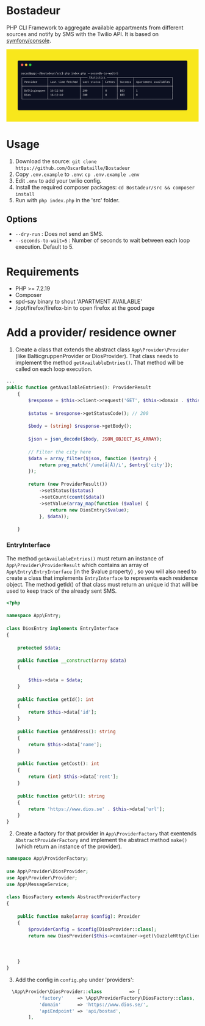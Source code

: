 # Bostadeur
PHP CLI Framework to aggregate available appartments from different sources and notify by SMS with the Twilio API.
It is based on [symfony/console](https://github.com/symfony/console).

![Image](/static/carbon.png)

# Usage
1. Download the source: ```git clone https://github.com/OscarBataille/Bostadeur```
2. Copy ```.env.example``` to ```.env```: ```cp .env.example .env```
3. Edit  ```.env``` to add your twilio config. 
4. Install the required composer packages: ```cd Bostadeur/src && composer install```
5. Run with ```php index.php``` in the 'src' folder.

## Options
- ```--dry-run``` : Does not send an SMS.
- ```--seconds-to-wait=5``` : Number of seconds to wait between each loop execution. Default to 5.

# Requirements
- PHP >= 7.2.19
- Composer
- spd-say binary to shout 'APARTMENT AVAILABLE'
- /opt/firefox/firefox-bin to open firefox at the good page

# Add a provider/ residence owner
1. Create a class that extends the abstract class ```App\Provider\Provider``` (like BalticgruppenProvider or DiosProvider). That class needs to implement the method ```getAvailableEntries()```. That method will be called on each loop execution.
```php
...
public function getAvailableEntries(): ProviderResult
    {
        $response = $this->client->request('GET', $this->domain . $this->url);

        $status = $response->getStatusCode(); // 200

        $body = (string) $response->getBody();

        $json = json_decode($body, JSON_OBJECT_AS_ARRAY);

        // Filter the city here
        $data = array_filter($json, function ($entry) {
            return preg_match('/ume(å|Å)/i', $entry['city']);
        });

        return (new ProviderResult())
            ->setStatus($status)
            ->setCount(count($data))
            ->setValue(array_map(function ($value) {
                return new DiosEntry($value);
            }, $data));

    }
```
### EntryInterface
The method ```getAvailableEntries()``` must return an instance of ```App\Provider\ProviderResult``` which contains an array of ```App\Entry\EntryInterface``` (in the $value property) , so you will also need to create a class that implements ```EntryInterface``` to represents each residence object. The method getId() of that class must return an unique id that will be used to keep track of the already sent SMS.
```php
<?php

namespace App\Entry;

class DiosEntry implements EntryInterface
{

    protected $data;

    public function __construct(array $data)
    {

        $this->data = $data;
    }

    public function getId(): int
    {
        return $this->data['id'];
    }

    public function getAddress(): string
    {
        return $this->data['name'];
    }

    public function getCost(): int
    {
        return (int) $this->data['rent'];
    }

    public function getUrl(): string
    {
        return 'https://www.dios.se' . $this->data['url'];
    }
}

```

2. Create a factory for that provider in ```App\ProviderFactory``` that exentends ```AbstractProviderFactory``` and implement the abstract method ```make()``` (which return an instance of the provider).
```php
namespace App\ProviderFactory;

use App\Provider\DiosProvider;
use App\Provider\Provider;
use App\MessageService;

class DiosFactory extends AbstractProviderFactory
{

    public function make(array $config): Provider
    {
        $providerConfig = $config[DiosProvider::class];
        return new DiosProvider($this->container->get(\GuzzleHttp\Client::class),$this->container->get(MessageService::class), $providerConfig['domain'],  $providerConfig['apiEndpoint']);
        


    }
}

```
3. Add the config in ```config.php``` under 'providers': 
```php
  \App\Provider\DiosProvider::class          => [
            'factory'     => \App\ProviderFactory\DiosFactory::class,
            'domain'      => 'https://www.dios.se/',
            'apiEndpoint' => 'api/bostad',
        ],
```




